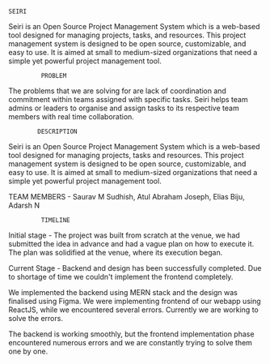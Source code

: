                                                                            SEIRI

Seiri is an Open Source Project Management System which is a web-based tool designed for managing projects, tasks, and resources. This project management system is designed to be open source, customizable, and easy to use. It is aimed at small to medium-sized organizations that need a simple yet powerful project management tool.

             PROBLEM
   
 The problems that we are solving for are lack of coordination and commitment within teams assigned with specific tasks. Seiri helps team admins or leaders to organise and assign tasks to its respective team members with real time collaboration.
 
            DESCRIPTION
  
 Seiri is an Open Source Project Management System which is a web-based tool designed for managing projects, tasks and resources. This project management system is designed to be open source, customizable, and easy to use. It is aimed at small to medium-sized organizations that need a simple yet powerful project management tool.
 
 TEAM MEMBERS - Saurav M Sudhish, Atul Abraham Joseph, Elias Biju, Adarsh N
 
             TIMELINE
  
Initial stage - The project was built from scratch at the venue, we had submitted the idea in advance and had a vague plan on how to execute it. The plan was solidified at the venue, where its execution began.
 
Current Stage - Backend and design has been successfully completed. Due to shortage of time we couldn't implement the frontend completely.
 
We implemented the backend using MERN stack and the design was finalised using Figma. We were  implementing frontend of our webapp using ReactJS, while we encountered several errors. Currently we are working to solve the errors.
 
The backend is working smoothly, but the frontend implementation phase encountered numerous errors and we are constantly trying to solve them one by one.
